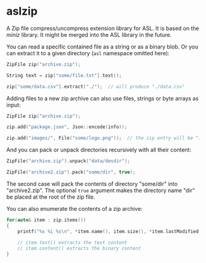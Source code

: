 # aslzip

A Zip file compress/uncompress extension library for ASL. It is based on the *miniz* library.
It might be merged into the ASL library in the future.


You can read a specific contained file as a string or as a binary blob. Or you can
extract it to a given directory (`asl` namespace omitted here):

```cpp
ZipFile zip("archive.zip");

String text = zip["some/file.txt"].text();

zip["some/data.csv"].extract("./");  // will produce "./data.csv"
```

Adding files to a new zip archive can also use files, strings or byte arrays as input:

```cpp
ZipFile zip("archive.zip");

zip.add("package.json", Json::encode(info));

zip.add("images/", File("some/logo.png"));  // the zip entry will be "images/logo.png"
```

And you can pack or unpack directories recursively with all their content:

```cpp
ZipFile("archive.zip").unpack("data/desdir");

ZipFile("archive2.zip").pack("some/dir", true);
```

The second case will pack the contents of directory "some/dir" into "archive2.zip". The
optional `true` argument makes the directory name "dir" be placed at the root of the zip file.

You can also enumerate the contents of a zip archive:

```cpp
for(auto& item : zip.items())
{
	printf("%s %i %s\n", *item.name(), item.size(), *item.lastModified().toString());
	
	// item.text() extracts the text content
	// item.content() extracts the binary content
}
```
